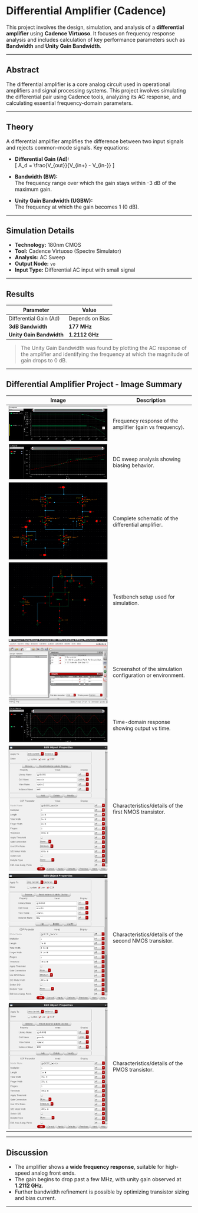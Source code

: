 # Differential Amplifier (Cadence)

This project involves the design, simulation, and analysis of a **differential amplifier** using **Cadence Virtuoso**. It focuses on frequency response analysis and includes calculation of key performance parameters such as **Bandwidth** and **Unity Gain Bandwidth**.

---

## Abstract

The differential amplifier is a core analog circuit used in operational amplifiers and signal processing systems. This project involves simulating the differential pair using Cadence tools, analyzing its AC response, and calculating essential frequency-domain parameters.

---

## Theory

A differential amplifier amplifies the difference between two input signals and rejects common-mode signals. Key equations:

- **Differential Gain (Ad):**  
  \[
  A_d = \frac{V_{out}}{V_{in+} - V_{in-}}
  \]

- **Bandwidth (BW):**  
  The frequency range over which the gain stays within -3 dB of the maximum gain.

- **Unity Gain Bandwidth (UGBW):**  
  The frequency at which the gain becomes 1 (0 dB).

---

## Simulation Details

- **Technology:** 180nm CMOS
- **Tool:** Cadence Virtuoso (Spectre Simulator)
- **Analysis:** AC Sweep
- **Output Node:** `vo`
- **Input Type:** Differential AC input with small signal

---

## Results

| Parameter              | Value         |
|------------------------|---------------|
| Differential Gain (Ad) | Depends on Bias |
| **3dB Bandwidth**          | **177 MHz** |
| **Unity Gain Bandwidth** | **1.2112 GHz** |

>  The Unity Gain Bandwidth was found by plotting the AC response of the amplifier and identifying the frequency at which the magnitude of gain drops to 0 dB.

---

## Differential Amplifier Project - Image Summary

| Image                            | Description                                 |
|----------------------------------|---------------------------------------------|
| ![AC Response](Images/AC%20Response.png) | Frequency response of the amplifier (gain vs frequency). |
| ![DC Response](Images/DC%20Response.png) | DC sweep analysis showing biasing behavior. |
| ![Differential Amplifier Schematic](Images/Differential%20Amplifier%20Schematic.png) | Complete schematic of the differential amplifier. |
| ![Differential Amplifier TB](Images/Differential%20Amplifier%20TB.png) | Testbench setup used for simulation. |
| ![Simulation Tab](Images/Simulation%20Tab.png) | Screenshot of the simulation configuration or environment. |
| ![Transient Response](Images/Transient%20Response.png) | Time-domain response showing output vs time. |
| ![nmos1 details](Images/nmos1%20details.png) | Characteristics/details of the first NMOS transistor. |
| ![nmos2 details](Images/nmos2%20details.png) | Characteristics/details of the second NMOS transistor. |
| ![pmos details](Images/pmos%20details.png) | Characteristics/details of the PMOS transistor. |

---

## Discussion

- The amplifier shows a **wide frequency response**, suitable for high-speed analog front ends.
- The gain begins to drop past a few MHz, with unity gain observed at **1.2112 GHz**.
- Further bandwidth refinement is possible by optimizing transistor sizing and bias current.

---




